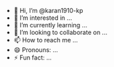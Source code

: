 - 👋 Hi, I’m @karan1910-kp
- 👀 I’m interested in ...
- 🌱 I’m currently learning ...
- 💞️ I’m looking to collaborate on ...
- 📫 How to reach me ...
- 😄 Pronouns: ...
- ⚡ Fun fact: ...

<!---
karan1910-kp/karan1910-kp is a ✨ special ✨ repository because its `README.md` (this file) appears on your GitHub profile.
You can click the Preview link to take a look at your changes.
--->
